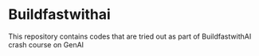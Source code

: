 # Buildfastwithai
This repository contains codes that are tried out as part of BuildfastwithAI crash course on GenAI
